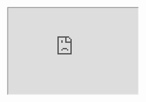 <iframe id="inlineFrameExample"
    title="Inline Frame Example"
    width="300"
    height="200"
    src="https://lilkrucivert.com/">
</iframe>
